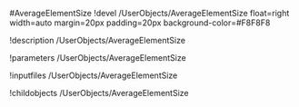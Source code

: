 <!-- MOOSE Object Documentation Stub: Remove this when content is added. -->
#AverageElementSize
!devel /UserObjects/AverageElementSize float=right width=auto margin=20px padding=20px background-color=#F8F8F8

!description /UserObjects/AverageElementSize

!parameters /UserObjects/AverageElementSize

!inputfiles /UserObjects/AverageElementSize

!childobjects /UserObjects/AverageElementSize

